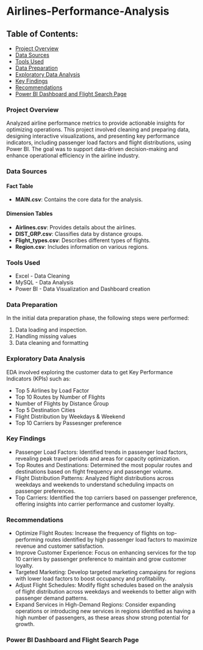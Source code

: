# Airlines-Performance-Analysis


## Table of Contents:

- [Project Overview](#project-overview)
- [Data Sources](#data-sources)
- [Tools Used](#tools-used)
- [Data Preparation](#data-preparation)
- [Exploratory Data Analysis](#exploratory-data-analysis)
- [Key Findings](#key-findings)
- [Recommendations](#recommendations)
- [Power BI Dashboard and Flight Search Page](#power-bi-dashboard-and-flight-search-page)

### Project Overview

Analyzed airline performance metrics to provide actionable insights for optimizing operations. This project involved cleaning and preparing data, designing interactive visualizations, and presenting key performance indicators, including passenger load factors and flight distributions, using Power BI. The goal was to support data-driven decision-making and enhance operational efficiency in the airline industry.

### Data Sources

#### Fact Table
- **MAIN.csv**: Contains the core data for the analysis.

#### Dimension Tables
- **Airlines.csv**: Provides details about the airlines.
- **DIST_GRP.csv**: Classifies data by distance groups.
- **Flight_types.csv**: Describes different types of flights.
- **Region.csv**: Includes information on various regions.

                  
### Tools Used

- Excel - Data Cleaning
- MySQL - Data Analysis
- Power BI - Data Visualization and Dashboard creation

### Data Preparation

In the initial data preparation phase, the following steps were performed:
1. Data loading and inspection.
2. Handling missing values
3. Data cleaning and formatting

### Exploratory Data Analysis

EDA involved exploring the customer data to get Key Performance Indicators (KPIs) such as:
- Top 5 Airlines by Load Factor
- Top 10 Routes by Number of Flights
- Number of Flights by Distance Group
- Top 5 Destination Cities
- Flight Distribution by Weekdays & Weekend
- Top 10 Carriers by Passesnger preference

### Key Findings

- Passenger Load Factors: Identified trends in passenger load factors, revealing peak travel periods and areas for capacity optimization.
- Top Routes and Destinations: Determined the most popular routes and destinations based on flight frequency and passenger volume.
- Flight Distribution Patterns: Analyzed flight distributions across weekdays and weekends to understand scheduling impacts on passenger preferences.
- Top Carriers: Identified the top carriers based on passenger preference, offering insights into carrier performance and customer loyalty.

### Recommendations

- Optimize Flight Routes: Increase the frequency of flights on top-performing routes identified by high passenger load factors to maximize revenue and customer satisfaction.
- Improve Customer Experience: Focus on enhancing services for the top 10 carriers by passenger preference to maintain and grow customer loyalty.
- Targeted Marketing: Develop targeted marketing campaigns for regions with lower load factors to boost occupancy and profitability.
- Adjust Flight Schedules: Modify flight schedules based on the analysis of flight distribution across weekdays and weekends to better align with passenger demand patterns.
- Expand Services in High-Demand Regions: Consider expanding operations or introducing new services in regions identified as having a high number of passengers, as these areas show strong potential for growth.


### Power BI Dashboard and Flight Search Page

